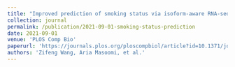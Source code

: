 ```yaml
---
title: "Improved prediction of smoking status via isoform-aware RNA-seq deep learning models"
collection: journal
permalink: /publication/2021-09-01-smoking-status-prediction
date: 2021-09-01
venue: 'PLOS Comp Bio'
paperurl: 'https://journals.plos.org/ploscompbiol/article?id=10.1371/journal.pcbi.1009433'
authors: 'Zifeng Wang, Aria Masoomi, et al.'
---
```

